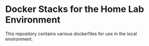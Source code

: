 # Docker Stacks for the Home Lab Environment

This repository contains various dockerfiles for use in the local environment.
